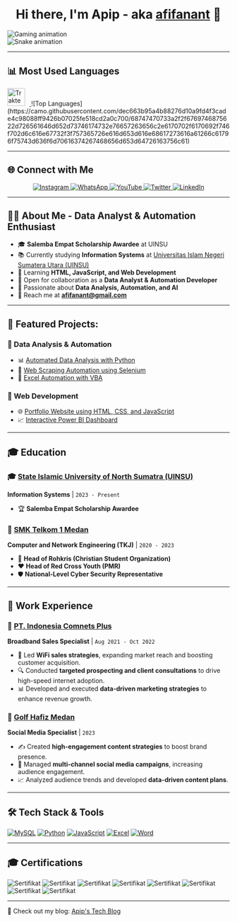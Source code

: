 <h1 align="center">Hi there, I'm Apip - aka <a href="https://www.kompasiana.com/afifanant/6506c2b16e14f123b9006972/siapakah-afif-ananta">afifanant</a> 👋</h1>

![Gaming animation](https://user-images.githubusercontent.com/22107794/139580686-887df369-edb8-4bc8-b607-4fbf6d7e4866.gif)  
![Snake animation](https://github.com/afifanant/afifanant/blob/main/github-contribution-grid-snake-dark.svg)  

---

## 📊 Most Used Languages  
<a href="https://trakteer.id/afifanant" target="_blank">
    <img src="https://cdn.trakteer.id/images/embed/trbtn-red-6.png" alt="Trakteer Saya" height="40" style="margin-right: 10px;">
</a>  
![Top Languages](https://camo.githubusercontent.com/dec663b95a4b88276d10a9fd4f3cade4c98088ff9426b07025fe518cd2a0c700/68747470733a2f2f6769746875622d726561646d652d73746174732e76657263656c2e6170702f6170692f746f702d6c616e67732f3f757365726e616d653d616e68617273616a61266c61796f75743d636f6d70616374267468656d653d64726163756c61)

---


## 🌐 Connect with Me  
<p align="center">
    <a href="https://instagram.com/afifanant" target="_blank">
        <img src="https://img.shields.io/badge/Instagram-E4405F?style=for-the-badge&logo=instagram&logoColor=white" alt="Instagram">
    </a>
    <a href="https://wa.me/6282361464415" target="_blank">
        <img src="https://img.shields.io/badge/WhatsApp-25D366?style=for-the-badge&logo=whatsapp&logoColor=white" alt="WhatsApp">
    </a>
    <a href="https://www.youtube.com/channel/UC0Mmt4RIdFw6oCiBKjP5Upw" target="_blank">
        <img src="https://img.shields.io/badge/YouTube-FF0000?style=for-the-badge&logo=youtube&logoColor=white" alt="YouTube">
    </a>
    <a href="https://twitter.com/afifanant" target="_blank">
        <img src="https://img.shields.io/badge/Twitter-1DA1F2?style=for-the-badge&logo=twitter&logoColor=white" alt="Twitter">
    </a>
    <a href="https://www.linkedin.com/in/afifanant" target="_blank">
        <img src="https://img.shields.io/badge/LinkedIn-0077B5?style=for-the-badge&logo=linkedin&logoColor=white" alt="LinkedIn">
    </a>
</p>

---

## 👨‍💻 About Me - Data Analyst & Automation Enthusiast
- 🎓 **Salemba Empat Scholarship Awardee** at UINSU  
- 📚 Currently studying **Information Systems** at [Universitas Islam Negeri Sumatera Utara (UINSU)](https://uinsu.ac.id/)  
- 🌱 Learning **HTML, JavaScript, and Web Development**  
- 👯 Open for collaboration as a **Data Analyst & Automation Developer**  
- 🤖 Passionate about **Data Analysis, Automation, and AI**  
- 📩 Reach me at **afifanant@gmail.com**  

---

## 🚀 Featured Projects:
### 🔹 Data Analysis & Automation
- 📊 [Automated Data Analysis with Python](https://github.com/afifanant/data-analysis-python)
- 🤖 [Web Scraping Automation using Selenium](https://github.com/afifanant/web-scraping-automation)
- 📑 [Excel Automation with VBA](https://github.com/afifanant/excel-automation-vba)

### 🔹 Web Development
- 🌐 [Portfolio Website using HTML, CSS, and JavaScript](https://github.com/afifanant/portfolio-website)
- 📈 [Interactive Power BI Dashboard](https://github.com/afifanant/powerbi-dashboard)

---

## 🎓 Education  
### 🎓 [State Islamic University of North Sumatra (UINSU)](https://uinsu.ac.id/)  
**Information Systems** | `2023 - Present`  
- 🏆 **Salemba Empat Scholarship Awardee**  

### 🏫 [SMK Telkom 1 Medan](https://web.smktelkommedan.sch.id)  
**Computer and Network Engineering (TKJ)** | `2020 - 2023`  
- 🙏 **Head of Rohkris (Christian Student Organization)**  
- ❤️ **Head of Red Cross Youth (PMR)**  
- 🛡 **National-Level Cyber Security Representative**  

---

## 💼 Work Experience  
### 🏢 [PT. Indonesia Comnets Plus](http://plniconplus.co.id)  
**Broadband Sales Specialist** | `Aug 2021 - Oct 2022`  
- 📡 Led **WiFi sales strategies**, expanding market reach and boosting customer acquisition.  
- 🔍 Conducted **targeted prospecting and client consultations** to drive high-speed internet adoption.  
- 📊 Developed and executed **data-driven marketing strategies** to enhance revenue growth.  

### 📱 [Golf Hafiz Medan](https://www.instagram.com/golf_hafizmedan/)  
**Social Media Specialist** | `2023`  
- ✍️ Created **high-engagement content strategies** to boost brand presence.  
- 📢 Managed **multi-channel social media campaigns**, increasing audience engagement.  
- 📈 Analyzed audience trends and developed **data-driven content plans**.  

---

## 🛠 Tech Stack & Tools  
[![MySQL](https://img.shields.io/badge/MySQL-4479A1?style=for-the-badge&logo=mysql&logoColor=white)](#)
[![Python](https://img.shields.io/badge/Python-3776AB?style=for-the-badge&logo=python&logoColor=white)](#)
[![JavaScript](https://img.shields.io/badge/JavaScript-F7DF1E?style=for-the-badge&logo=javascript&logoColor=black)](#)
[![Excel](https://img.shields.io/badge/Microsoft_Excel-217346?style=for-the-badge&logo=microsoft-excel&logoColor=white)](#)
[![Word](https://img.shields.io/badge/Microsoft_Word-2B5797?style=for-the-badge&logo=microsoft-word&logoColor=white)](#)

---

## 🎓 Certifications
![Sertifikat](https://github.com/afifanant/afifanant/raw/main/sertifikat/sertifikat-0.png)
![Sertifikat](https://github.com/afifanant/afifanant/raw/main/sertifikat/sertifikat-1.png)
![Sertifikat](https://github.com/afifanant/afifanant/raw/main/sertifikat/sertifikat-2.png)
![Sertifikat](https://github.com/afifanant/afifanant/raw/main/sertifikat/sertifikat-3.png)
![Sertifikat](https://github.com/afifanant/afifanant/raw/main/sertifikat/sertifikat-4.png)
![Sertifikat](https://github.com/afifanant/afifanant/raw/main/sertifikat/sertifikat-5.png)
![Sertifikat](https://github.com/afifanant/afifanant/raw/main/sertifikat/sertifikat-6.png)
![Sertifikat](https://github.com/afifanant/afifanant/raw/main/sertifikat/sertifikat-7.png)

---

🔗 Check out my blog: [Apip's Tech Blog](https://yourblog.com)

